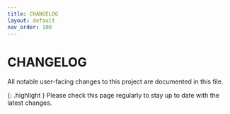 ```yaml
---
title: CHANGELOG
layout: default
nav_order: 100
---
```


# CHANGELOG

All notable user-facing changes to this project are documented in this file.

{: .highlight }
Please check this page regularly to stay up to date with the latest changes.




